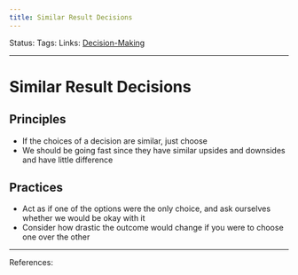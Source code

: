 ```yaml
---
title: Similar Result Decisions
---
```

Status:
Tags:
Links: [Decision-Making](out/decision-making.md)
___
# Similar Result Decisions
## Principles
- If the choices of a decision are similar, just choose
-  We should be going fast since they have similar upsides and downsides and have little difference
## Practices
- Act as if one of the options were the only choice, and ask ourselves whether we would be okay with it
- Consider how drastic the outcome would change if you were to choose one over the other
___
References: